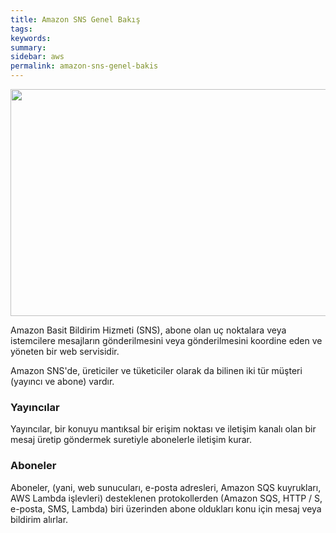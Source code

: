 ```yaml
---
title: Amazon SNS Genel Bakış
tags:
keywords: 
summary:
sidebar: aws
permalink: amazon-sns-genel-bakis
---
```



<img src="https://forumlogs.com/uploads/default/original/2X/c/c70c02617ae8b07d1f57b1daa136d14e8bb3f95d.png" width="544" height="363">

Amazon Basit Bildirim Hizmeti (SNS), abone olan uç noktalara veya istemcilere mesajların gönderilmesini veya gönderilmesini koordine eden ve yöneten bir web servisidir. 

Amazon SNS'de, üreticiler ve tüketiciler olarak da bilinen iki tür müşteri (yayıncı ve abone) vardır. 

### Yayıncılar

Yayıncılar, bir konuyu mantıksal bir erişim noktası ve iletişim kanalı olan bir mesaj üretip göndermek suretiyle abonelerle iletişim kurar. 

### Aboneler
Aboneler, (yani, web sunucuları, e-posta adresleri, Amazon SQS kuyrukları, AWS Lambda işlevleri) desteklenen protokollerden (Amazon SQS, HTTP / S, e-posta, SMS, Lambda) biri üzerinden abone oldukları konu için mesaj veya bildirim alırlar.